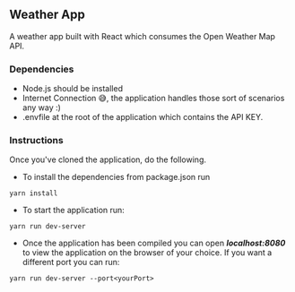 ## Weather App

A weather app built with React which consumes the Open Weather Map API.

### Dependencies

-   Node.js should be installed
-   Internet Connection 😅, the application handles those sort of scenarios any way :)
-   .envfile at the root of the application which contains the API KEY.

### Instructions

Once you've cloned the application, do the following.

-   To install the dependencies from package.json run

```
yarn install
```

-   To start the application run:

```
yarn run dev-server
```

-   Once the application has been compiled you can open **_localhost:8080_** to view the application on the browser of your choice. If you want a different port you can run:

```
yarn run dev-server --port<yourPort>
```
